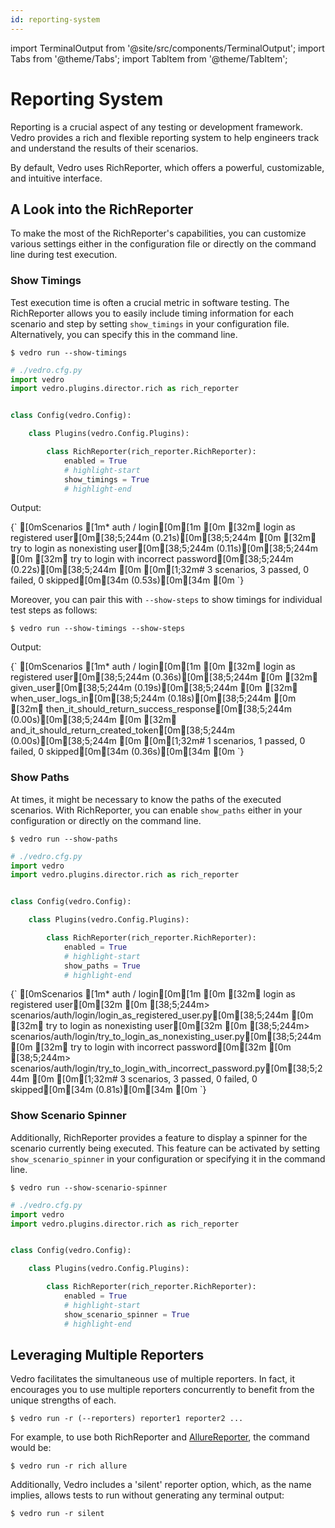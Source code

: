 ```yaml
---
id: reporting-system
---
```


import TerminalOutput from '@site/src/components/TerminalOutput';
import Tabs from '@theme/Tabs';
import TabItem from '@theme/TabItem';

# Reporting System

Reporting is a crucial aspect of any testing or development framework. Vedro provides a rich and flexible reporting system to help engineers track and understand the results of their scenarios.

By default, Vedro uses RichReporter, which offers a powerful, customizable, and intuitive interface.

## A Look into the RichReporter

To make the most of the RichReporter's capabilities, you can customize various settings either in the configuration file or directly on the command line during test execution.

### Show Timings

Test execution time is often a crucial metric in software testing. The RichReporter allows you to easily include timing information for each scenario and step by setting `show_timings` in your configuration file. Alternatively, you can specify this in the command line.

<Tabs>
  <TabItem value="command_line" label="Command Line" default>

```shell
$ vedro run --show-timings
```

  </TabItem>
  <TabItem value="config_file" label="Config File">

```python
# ./vedro.cfg.py
import vedro
import vedro.plugins.director.rich as rich_reporter


class Config(vedro.Config):

    class Plugins(vedro.Config.Plugins):

        class RichReporter(rich_reporter.RichReporter):
            enabled = True
            # highlight-start
            show_timings = True
            # highlight-end
```

  </TabItem>
</Tabs>

Output:

<TerminalOutput>
{`
[0mScenarios
[1m* auth / login[0m[1m
[0m [32m✔ login as registered user[0m[38;5;244m (0.21s)[0m[38;5;244m
[0m [32m✔ try to login as nonexisting user[0m[38;5;244m (0.11s)[0m[38;5;244m
[0m [32m✔ try to login with incorrect password[0m[38;5;244m (0.22s)[0m[38;5;244m
[0m 
[0m[1;32m# 3 scenarios, 3 passed, 0 failed, 0 skipped[0m[34m (0.53s)[0m[34m
[0m
`}
</TerminalOutput>

Moreover, you can pair this with `--show-steps` to show timings for individual test steps as follows:

```shell
$ vedro run --show-timings --show-steps
```

Output:

<TerminalOutput>
{`
[0mScenarios
[1m* auth / login[0m[1m
[0m [32m✔ login as registered user[0m[38;5;244m (0.36s)[0m[38;5;244m
[0m   [32m✔ given_user[0m[38;5;244m (0.19s)[0m[38;5;244m
[0m   [32m✔ when_user_logs_in[0m[38;5;244m (0.18s)[0m[38;5;244m
[0m   [32m✔ then_it_should_return_success_response[0m[38;5;244m (0.00s)[0m[38;5;244m
[0m   [32m✔ and_it_should_return_created_token[0m[38;5;244m (0.00s)[0m[38;5;244m
[0m 
[0m[1;32m# 1 scenarios, 1 passed, 0 failed, 0 skipped[0m[34m (0.36s)[0m[34m
[0m
`}
</TerminalOutput>

### Show Paths

At times, it might be necessary to know the paths of the executed scenarios. With RichReporter, you can enable `show_paths` either in your configuration or directly on the command line.

<Tabs>
  <TabItem value="command_line" label="Command Line" default>

```shell
$ vedro run --show-paths
```

  </TabItem>
  <TabItem value="config_file" label="Config File">

```python
# ./vedro.cfg.py
import vedro
import vedro.plugins.director.rich as rich_reporter


class Config(vedro.Config):

    class Plugins(vedro.Config.Plugins):

        class RichReporter(rich_reporter.RichReporter):
            enabled = True
            # highlight-start
            show_paths = True
            # highlight-end
```

  </TabItem>
</Tabs>

<TerminalOutput>
{`
[0mScenarios
[1m* auth / login[0m[1m
[0m [32m✔ login as registered user[0m[32m
[0m   [38;5;244m> scenarios/auth/login/login_as_registered_user.py[0m[38;5;244m
[0m [32m✔ try to login as nonexisting user[0m[32m
[0m   [38;5;244m> scenarios/auth/login/try_to_login_as_nonexisting_user.py[0m[38;5;244m
[0m [32m✔ try to login with incorrect password[0m[32m
[0m   [38;5;244m> scenarios/auth/login/try_to_login_with_incorrect_password.py[0m[38;5;244m
[0m 
[0m[1;32m# 3 scenarios, 3 passed, 0 failed, 0 skipped[0m[34m (0.81s)[0m[34m
[0m
`}
</TerminalOutput>

### Show Scenario Spinner

Additionally, RichReporter provides a feature to display a spinner for the scenario currently being executed. This feature can be activated by setting `show_scenario_spinner` in your configuration or specifying it in the command line.

<Tabs>
  <TabItem value="command_line" label="Command Line" default>

```shell
$ vedro run --show-scenario-spinner
```

  </TabItem>
  <TabItem value="config_file" label="Config File">

```python
# ./vedro.cfg.py
import vedro
import vedro.plugins.director.rich as rich_reporter


class Config(vedro.Config):

    class Plugins(vedro.Config.Plugins):

        class RichReporter(rich_reporter.RichReporter):
            enabled = True
            # highlight-start
            show_scenario_spinner = True
            # highlight-end
```

  </TabItem>
</Tabs>

<!-- :::info
This is just a sampling of the many configuration options available in RichReporter. For a comprehensive list, please visit the [RichReporter options](./rich-options) page.
::: -->

## Leveraging Multiple Reporters

Vedro facilitates the simultaneous use of multiple reporters. In fact, it encourages you to use multiple reporters concurrently to benefit from the unique strengths of each.

```shell
$ vedro run -r (--reporters) reporter1 reporter2 ...
```

For example, to use both RichReporter and [AllureReporter](/docs/integrations/allure-reporter), the command would be:

```shell
$ vedro run -r rich allure
```

Additionally, Vedro includes a 'silent' reporter option, which, as the name implies, allows tests to run without generating any terminal output:

```shell
$ vedro run -r silent
```
